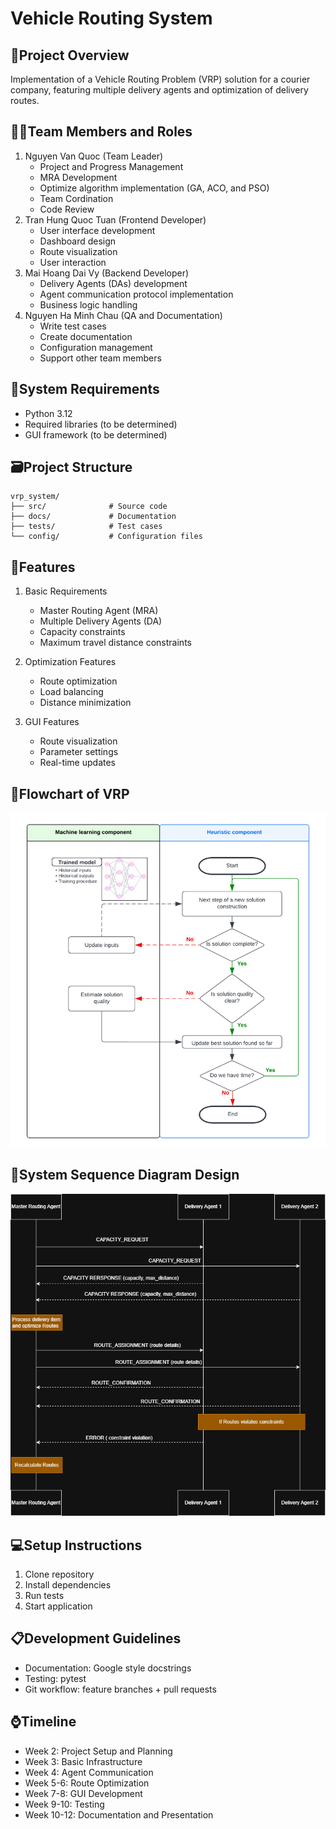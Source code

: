 # Vehicle Routing System

## 📄Project Overview
Implementation of a Vehicle Routing Problem (VRP) solution for a courier company, featuring multiple delivery agents and optimization of delivery routes.

## 🧑‍💻Team Members and Roles
1. Nguyen Van Quoc (Team Leader)
   - Project and Progress Management
   - MRA Development
   - Optimize algorithm implementation (GA, ACO, and PSO)
   - Team Cordination
   - Code Review 
3. Tran Hung Quoc Tuan (Frontend Developer)
   - User interface development
   - Dashboard design
   - Route visualization
   - User interaction
5. Mai Hoang Dai Vy (Backend Developer)
   - Delivery Agents (DAs) development
   - Agent communication protocol implementation
   - Business logic handling
7. Nguyen Ha Minh Chau (QA and Documentation)
   - Write test cases
   - Create documentation
   - Configuration management
   - Support other team members

## 🧮System Requirements
- Python 3.12
- Required libraries (to be determined)
- GUI framework (to be determined)

## 🗃️Project Structure
```
vrp_system/
├── src/              # Source code
├── docs/             # Documentation
├── tests/            # Test cases
└── config/           # Configuration files
```

## 📱Features
1. Basic Requirements
   - Master Routing Agent (MRA)
   - Multiple Delivery Agents (DA)
   - Capacity constraints
   - Maximum travel distance constraints

2. Optimization Features
   - Route optimization
   - Load balancing
   - Distance minimization

3. GUI Features
   - Route visualization
   - Parameter settings
   - Real-time updates
## 💽Flowchart of VRP
![Flowchart of VRP](https://github.com/blacki0214/VRP_system/blob/main/flowchart.png)

## 💽System Sequence Diagram Design
![System Sequence Diagram Design](https://github.com/blacki0214/VRP_system/blob/main/VRP.drawio.png)

## 💻Setup Instructions
1. Clone repository
2. Install dependencies
3. Run tests
4. Start application

## 📋Development Guidelines
- Documentation: Google style docstrings
- Testing: pytest
- Git workflow: feature branches + pull requests

## ⌚Timeline
- Week 2: Project Setup and Planning
- Week 3: Basic Infrastructure
- Week 4: Agent Communication
- Week 5-6: Route Optimization
- Week 7-8: GUI Development
- Week 9-10: Testing
- Week 10-12: Documentation and Presentation

